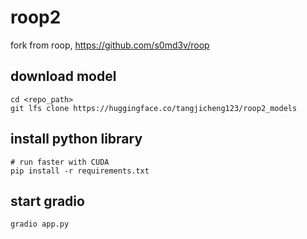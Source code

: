 # roop2

fork from roop, https://github.com/s0md3v/roop

## download model
```
cd <repo_path>
git lfs clone https://huggingface.co/tangjicheng123/roop2_models
```

## install python library
```
# run faster with CUDA
pip install -r requirements.txt
```

## start gradio
```
gradio app.py
```

